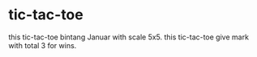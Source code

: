 # tic-tac-toe

this tic-tac-toe bintang Januar with scale 5x5.
this tic-tac-toe give mark with total 3 for wins.
